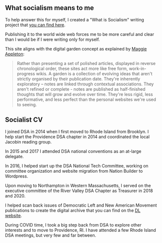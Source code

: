 ## What socialism means to me

To help answer this for myself, I created a "What is Socialism" writing project that [you can find here](/socialism). 

Publishing it to the world wide web forces me to be more careful and clear than I would be if I were writing only for myself.

This site aligns with the digital garden concept as explained by [Maggie Appleton](https://maggieappleton.com/garden-history):
> Rather than presenting a set of polished articles, displayed in reverse chronological order, these sites act more like free form, work-in-progress wikis. A garden is a collection of evolving ideas that aren't strictly organised by their publication date. They're inherently exploratory – notes are linked through contextual associations. They aren't refined or complete - notes are published as half-finished thoughts that will grow and evolve over time. They're less rigid, less performative, and less perfect than the personal websites we're used to seeing.


## Socialist CV

I joined DSA in 2014 when I first moved to Rhode Island from Brooklyn. I help start the Providence DSA chapter in 2014 and coordinated the local Jacobin reading group. 

In 2015 and 2017 I attended DSA national conventions as an at-large delegate.

In 2016, I helped start up the DSA National Tech Committee, working on committee organization and website migration from Nation Builder to Wordpress.

Upon moving to Northampton in Western Massachusetts, I served on the executive committee of the River Valley DSA Chapter as Treasurer in 2018 and 2020. 

I helped scan back issues of Democratic Left and New American Movement publications to create the digital archive that you can find on the [DL website](https://democraticleft.dsausa.org/issues/page/18/).

During COVID time, I took a big step back from DSA to explore other interests and to move to Providence, RI. I have attended a few Rhode Island DSA meetings, but very few and far between. 